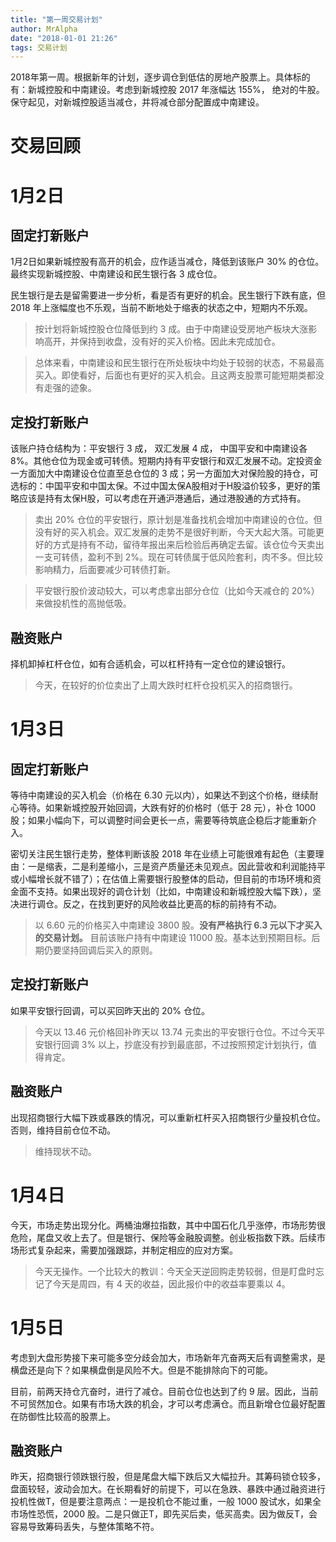 ```yaml
---
title: "第一周交易计划"
author: MrAlpha
date: "2018-01-01 21:26"
tags: 交易计划
---
```


2018年第一周。根据新年的计划，逐步调仓到低估的房地产股票上。具体标的有：新城控股和中南建设。考虑到新城控股 2017 年涨幅达 155%， 绝对的牛股。保守起见，对新城控股适当减仓，并将减仓部分配置成中南建设。

# 交易回顾


# 1月2日

## 固定打新账户

1月2日如果新城控股有高开的机会，应作适当减仓，降低到该账户 30% 的仓位。最终实现新城控股、中南建设和民生银行各 3 成仓位。

民生银行是去是留需要进一步分析，看是否有更好的机会。民生银行下跌有底，但 2018 年上涨幅度也不乐观，当前不断地处于缩表的状态之中，短期内不乐观。

> 按计划将新城控股仓位降低到约 3 成。由于中南建设受房地产板块大涨影响高开，并保持到收盘，没有好的买入价格。因此未完成加仓。

> 总体来看，中南建设和民生银行在所处板块中均处于较弱的状态，不易最高买入。即使看好，后面也有更好的买入机会。且这两支股票可能短期类都没有走强的迹象。

## 定投打新账户

该账户持仓结构为：平安银行 3 成， 双汇发展 4 成， 中国平安和中南建设各 8%。其他仓位为现金或可转债。短期内持有平安银行和双汇发展不动。定投资金一方面加大中南建设仓位直至总仓位的 3 成；另一方面加大对保险股的持仓，可选标的：中国平安和中国太保。不过中国太保A股相对于H股溢价较多，更好的策略应该是持有太保H股，可以考虑在开通沪港通后，通过港股通的方式持有。

> 卖出 20% 仓位的平安银行，原计划是准备找机会增加中南建设的仓位。但没有好的买入机会。双汇发展的走势不是很好判断，今天大起大落。可能更好的方式是持有不动，留待年报出来后检验后再确定去留。该仓位今天卖出一支可转债，盈利不到 2%。现在可转债属于低风险套利，肉不多。但比较影响精力，后面要减少可转债打新。

> 平安银行股价波动较大，可以考虑拿出部分仓位（比如今天减仓的 20%）来做投机性的高抛低吸。

## 融资账户

择机卸掉杠杆仓位，如有合适机会，可以杠杆持有一定仓位的建设银行。

> 今天，在较好的价位卖出了上周大跌时杠杆仓投机买入的招商银行。

# 1月3日

## 固定打新账户

等待中南建设的买入机会（价格在 6.30 元以内），如果达不到这个价格，继续耐心等待。如果新城控股开始回调，大跌有好的价格时（低于 28 元），补仓 1000 股；如果小幅向下，可以调整时间会更长一点，需要等待筑底企稳后才能重新介入。

密切关注民生银行走势，整体判断该股 2018 年在业绩上可能很难有起色（主要理由：一是缩表，二是利差缩小，三是资产质量还未见观点。因此营收和利润能持平或小幅增长就不错了）；在估值上需要银行股整体的启动，但目前的市场环境和资金面不支持。如果出现好的调仓计划（比如，中南建设和新城控股大幅下跌），坚决进行调仓。反之，在找到更好的风险收益比更高的标的前持有不动。

> 以 6.60 元的价格买入中南建设 3800 股。**没有严格执行 6.3 元以下才买入的交易计划。** 目前该账户持有中南建设 11000 股。基本达到预期目标。后期仍要坚持回调后买入的原则。

## 定投打新账户

如果平安银行回调，可以买回昨天出的 20% 仓位。

> 今天以 13.46 元价格回补昨天以 13.74 元卖出的平安银行仓位。不过今天平安银行回调 3% 以上，抄底没有抄到最底部，不过按照预定计划执行，值得肯定。

## 融资账户

出现招商银行大幅下跌或暴跌的情况，可以重新杠杆买入招商银行少量投机仓位。否则，维持目前仓位不动。

> 维持现状不动。

# 1月4日

今天，市场走势出现分化。两桶油爆拉指数，其中中国石化几乎涨停，市场形势很危险，尾盘又收上去了。但是银行、保险等金融股调整。创业板指数下跌。后续市场形式复杂起来，需要加强跟踪，并制定相应的应对方案。

> 今天无操作。一个比较大的教训：今天全天逆回购走势较弱，但是盯盘时忘记了今天是周四，有 4 天的收益，因此报价中的收益率要乘以 4。

# 1月5日

考虑到大盘形势接下来可能多空分歧会加大，市场新年亢奋两天后有调整需求，是横盘还是向下？如果横盘倒是风险不大。但是不能排除向下的可能。

目前，前两天持仓亢奋时，进行了减仓。目前仓位也达到了约 9 层。因此，当前不可贸然加仓。如果有市场大跌的机会，才可以考虑满仓。而且新增仓位最好配置在防御性比较高的股票上。

## 融资账户

昨天，招商银行领跌银行股，但是尾盘大幅下跌后又大幅拉升。其筹码锁仓较多，盘面较轻，波动会加大。在长期看好的前提下，可以在急跌、暴跌中通过融资进行投机性做T，但是要注意两点：一是投机仓不能过重，一般 1000 股试水，如果全市场性恐慌，2000 股。二是只做正T，即先买后卖，低买高卖。因为做反T，会容易导致筹码丢失，与整体策略不符。
